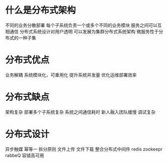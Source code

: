 

# 什么是分布式架构
不同的业务分散部署
每个子系统负责一个或多个不同的业务模块
服务之间可以互相通信
分布式系统设计对用户透明
可以发展为集群分布式系统架构
    微服务性于分布式的一种子集

# 分布式优点
业务解耦
系统模块化，可重用化
提升系统并发量
优化运维部署效率

# 分布式缺点
架构复杂
部署多个子系统复杂
系统之间通信耗时
新人融入团队缓慢 
调试复杂

# 分布式设计
异步触媒
幂等一
拆分原则
    文件上传 文件下载
整合分布式中间件
    redis zookeepr rabbeQ
容错高可用